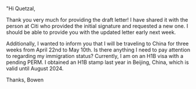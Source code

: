 "Hi Quetzal,

Thank you very much for providing the draft letter! I have shared it with the person at Citi who provided the initial signature and requested a new one. I should be able to provide you with the updated letter early next week.

Additionally, I wanted to inform you that I will be traveling to China for three weeks from April 22nd to May 10th. Is there anything I need to pay attention to regarding my immigration status? Currently, I am on an H1B visa with a pending PERM. I obtained an H1B stamp last year in Beijing, China, which is valid until August 2024.

Thanks, Bowen


